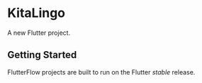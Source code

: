 # KitaLingo

A new Flutter project.

## Getting Started

FlutterFlow projects are built to run on the Flutter _stable_ release.
